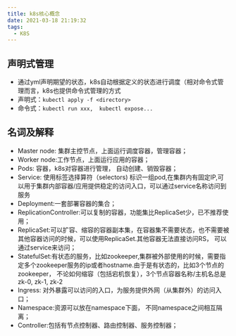 ```yaml
---
title: k8s核心概念
date: 2021-03-18 21:19:32
tags: 
  - K8S
---
```


## 声明式管理 

- 通过yml声明期望的状态，k8s自动根据定义的状态进行调度（相对命令式管理而言，k8s也提供命令式管理的方式
- 声明式：`kubectl apply -f <directory>`
- 命令式：`kubectl run xxx,  kubectl expose...`
## 名词及解释

- Master node: 集群主控节点，上面运行调度容器，管理容器；
- Worker node:工作节点，上面运行应用的容器；
- Pods: 容器，k8s对容器进行管理， 自动创建、销毁容器； 
- Service: 使用标签选择算符（selectors) 标识一组pod,在集群内有固定IP,可以用于集群内部容器/应用提供稳定的访问入口，可以通过service名称访问到服务
- Deployment:一套部署容器的集合；
- ReplicationController:可以复制的容器，功能集比ReplicaSet少，已不推荐使用；
- ReplicaSet:可以扩容、缩容的容器副本集，在容器集不需要状态，也不需要被其他容器访问的时候，可以使用ReplicaSet.其他容器无法直接访问RS， 可以通过service来访问；
- StatefulSet:有状态的服务，比如zookeeper,集群被外部使用的时候，需要指定多个zookeeper服务的ip或者hostname.由于是有状态的，比如3个节点的zookeeper， 不论如何缩容（包括宕机恢复），3个节点容器名称/主机名总是zk-0, zk-1, zk-2
- Ingress: 对外暴露可以访问的入口，为服务提供外网（从集群外）的访问入口；
- Namespace:资源可以放在namespace下面， 不同namespace之间相互隔离；
- Controller:包括有节点控制器、路由控制器、服务控制器；
